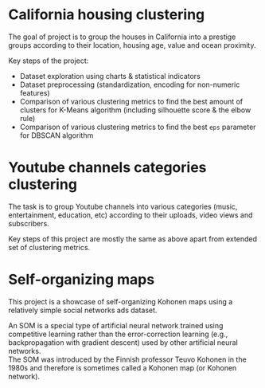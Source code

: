 # California housing clustering
The goal of project is to group the houses in California into a prestige groups according to their location, housing age, value and ocean proximity.

Key steps of the project:
* Dataset exploration using charts & statistical indicators
* Dataset preprocessing (standardization, encoding for non-numeric features)
* Comparison of various clustering metrics to find the best amount of clusters for K-Means algorithm (including silhouette score & the elbow rule)
* Comparison of various clustering metrics to find the best `eps` parameter for DBSCAN algorithm

# Youtube channels categories clustering
The task is to group Youtube channels into various categories (music, entertainment, education, etc) according to their uploads, video views and subscribers.

Key steps of this project are mostly the same as above apart from extended set of clustering metrics.

# Self-organizing maps

This project is a showcase of self-organizing Kohonen maps using a relatively simple social networks ads dataset.

An SOM is a special type of artificial neural network trained using competitive learning rather than the error-correction learning (e.g., backpropagation with gradient descent) used by other artificial neural networks.\
The SOM was introduced by the Finnish professor Teuvo Kohonen in the 1980s and therefore is sometimes called a Kohonen map (or Kohonen network).
